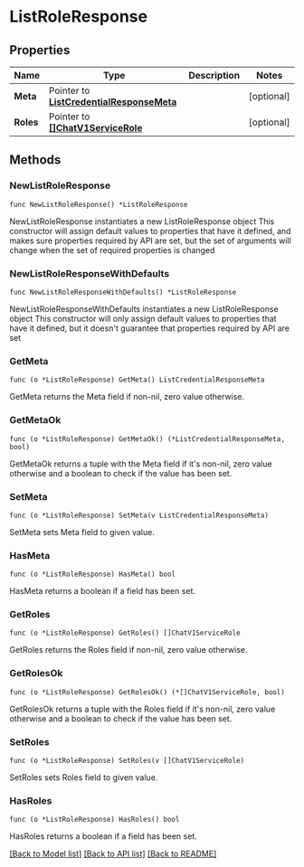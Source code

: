 # ListRoleResponse

## Properties

Name | Type | Description | Notes
------------ | ------------- | ------------- | -------------
**Meta** | Pointer to [**ListCredentialResponseMeta**](ListCredentialResponse_meta.md) |  | [optional] 
**Roles** | Pointer to [**[]ChatV1ServiceRole**](ChatV1ServiceRole.md) |  | [optional] 

## Methods

### NewListRoleResponse

`func NewListRoleResponse() *ListRoleResponse`

NewListRoleResponse instantiates a new ListRoleResponse object
This constructor will assign default values to properties that have it defined,
and makes sure properties required by API are set, but the set of arguments
will change when the set of required properties is changed

### NewListRoleResponseWithDefaults

`func NewListRoleResponseWithDefaults() *ListRoleResponse`

NewListRoleResponseWithDefaults instantiates a new ListRoleResponse object
This constructor will only assign default values to properties that have it defined,
but it doesn't guarantee that properties required by API are set

### GetMeta

`func (o *ListRoleResponse) GetMeta() ListCredentialResponseMeta`

GetMeta returns the Meta field if non-nil, zero value otherwise.

### GetMetaOk

`func (o *ListRoleResponse) GetMetaOk() (*ListCredentialResponseMeta, bool)`

GetMetaOk returns a tuple with the Meta field if it's non-nil, zero value otherwise
and a boolean to check if the value has been set.

### SetMeta

`func (o *ListRoleResponse) SetMeta(v ListCredentialResponseMeta)`

SetMeta sets Meta field to given value.

### HasMeta

`func (o *ListRoleResponse) HasMeta() bool`

HasMeta returns a boolean if a field has been set.

### GetRoles

`func (o *ListRoleResponse) GetRoles() []ChatV1ServiceRole`

GetRoles returns the Roles field if non-nil, zero value otherwise.

### GetRolesOk

`func (o *ListRoleResponse) GetRolesOk() (*[]ChatV1ServiceRole, bool)`

GetRolesOk returns a tuple with the Roles field if it's non-nil, zero value otherwise
and a boolean to check if the value has been set.

### SetRoles

`func (o *ListRoleResponse) SetRoles(v []ChatV1ServiceRole)`

SetRoles sets Roles field to given value.

### HasRoles

`func (o *ListRoleResponse) HasRoles() bool`

HasRoles returns a boolean if a field has been set.


[[Back to Model list]](../README.md#documentation-for-models) [[Back to API list]](../README.md#documentation-for-api-endpoints) [[Back to README]](../README.md)


